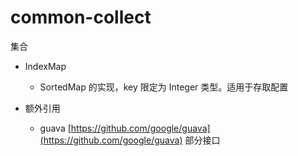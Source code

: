 # common-collect

集合

* IndexMap
    * SortedMap 的实现，key 限定为 Integer 类型。适用于存取配置

* 额外引用
    * guava [https://github.com/google/guava](https://github.com/google/guava) 部分接口
